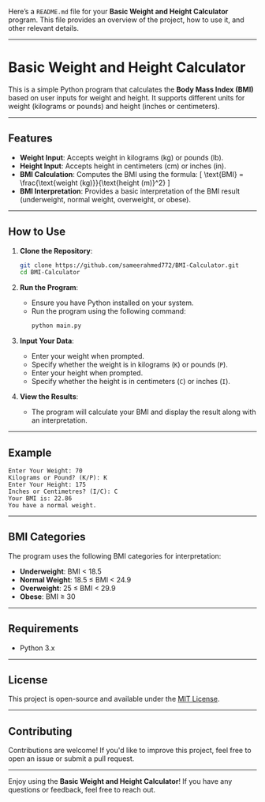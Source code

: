 Here’s a `README.md` file for your **Basic Weight and Height Calculator** program. This file provides an overview of the project, how to use it, and other relevant details.

---

# Basic Weight and Height Calculator

This is a simple Python program that calculates the **Body Mass Index (BMI)** based on user inputs for weight and height. It supports different units for weight (kilograms or pounds) and height (inches or centimeters).

---

## Features

- **Weight Input**: Accepts weight in kilograms (kg) or pounds (lb).
- **Height Input**: Accepts height in centimeters (cm) or inches (in).
- **BMI Calculation**: Computes the BMI using the formula:
  \[
  \text{BMI} = \frac{\text{weight (kg)}}{\text{height (m)}^2}
  \]
- **BMI Interpretation**: Provides a basic interpretation of the BMI result (underweight, normal weight, overweight, or obese).

---

## How to Use

1. **Clone the Repository**:
   ```bash
   git clone https://github.com/sameerahmed772/BMI-Calculator.git
   cd BMI-Calculator
   ```

2. **Run the Program**:
   - Ensure you have Python installed on your system.
   - Run the program using the following command:
     ```bash
     python main.py
     ```

3. **Input Your Data**:
   - Enter your weight when prompted.
   - Specify whether the weight is in kilograms (`K`) or pounds (`P`).
   - Enter your height when prompted.
   - Specify whether the height is in centimeters (`C`) or inches (`I`).

4. **View the Results**:
   - The program will calculate your BMI and display the result along with an interpretation.

---

## Example

```
Enter Your Weight: 70
Kilograms or Pound? (K/P): K
Enter Your Height: 175
Inches or Centimetres? (I/C): C
Your BMI is: 22.86
You have a normal weight.
```

---

## BMI Categories

The program uses the following BMI categories for interpretation:

- **Underweight**: BMI < 18.5
- **Normal Weight**: 18.5 ≤ BMI < 24.9
- **Overweight**: 25 ≤ BMI < 29.9
- **Obese**: BMI ≥ 30

---

## Requirements

- Python 3.x

---

## License

This project is open-source and available under the [MIT License](LICENSE).

---

## Contributing

Contributions are welcome! If you'd like to improve this project, feel free to open an issue or submit a pull request.

---

Enjoy using the **Basic Weight and Height Calculator**! If you have any questions or feedback, feel free to reach out.
